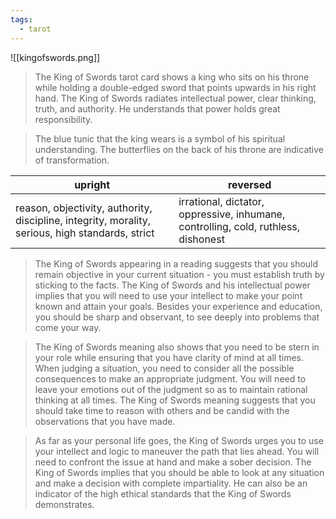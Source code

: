 ```yaml
---
tags:
  - tarot
---
```

![[kingofswords.png]]

> The King of Swords tarot card shows a king who sits on his throne while holding a double-edged sword that points upwards in his right hand. The King of Swords radiates intellectual power, clear thinking, truth, and authority. He understands that power holds great responsibility.

> The blue tunic that the king wears is a symbol of his spiritual understanding. The butterflies on the back of his throne are indicative of transformation. 

| upright                                                                                          | reversed                                                                           |
| ------------------------------------------------------------------------------------------------ | ---------------------------------------------------------------------------------- |
| reason, objectivity, authority, discipline, integrity, morality, serious, high standards, strict | irrational, dictator, oppressive, inhumane, controlling, cold, ruthless, dishonest |


> The King of Swords appearing in a reading suggests that you should remain objective in your current situation - you must establish truth by sticking to the facts. The King of Swords and his intellectual power implies that you will need to use your intellect to make your point known and attain your goals. Besides your experience and education, you should be sharp and observant, to see deeply into problems that come your way.

> The King of Swords meaning also shows that you need to be stern in your role while ensuring that you have clarity of mind at all times. When judging a situation, you need to consider all the possible consequences to make an appropriate judgment. You will need to leave your emotions out of the judgment so as to maintain rational thinking at all times. The King of Swords meaning suggests that you should take time to reason with others and be candid with the observations that you have made.

> As far as your personal life goes, the King of Swords urges you to use your intellect and logic to maneuver the path that lies ahead. You will need to confront the issue at hand and make a sober decision. The King of Swords implies that you should be able to look at any situation and make a decision with complete impartiality. He can also be an indicator of the high ethical standards that the King of Swords demonstrates.
